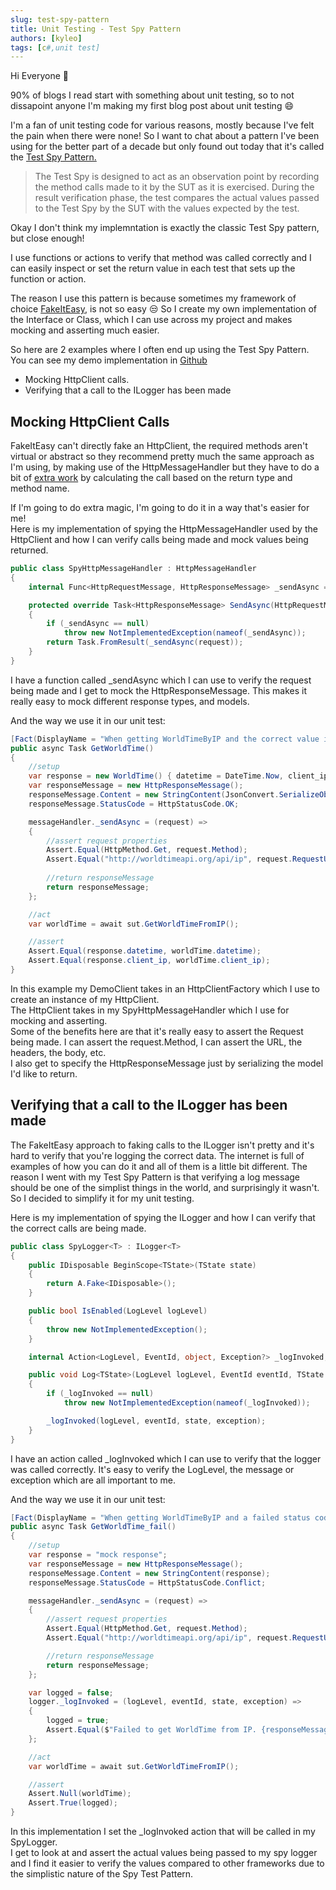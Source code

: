 ```yaml
---
slug: test-spy-pattern
title: Unit Testing - Test Spy Pattern
authors: [kyleo]
tags: [c#,unit test]
---
```


Hi Everyone :wave:

90% of blogs I read start with something about unit testing, so to not dissapoint anyone I'm making my first blog post about unit testing :smile:  

I'm a fan of unit testing code for various reasons, mostly because I've felt the pain when there were none! So I want to chat about a pattern I've been using for the better part of a decade but only found out today that it's called the [Test Spy Pattern.](http://xunitpatterns.com/Test%20Spy.html#:~:text=The%20Test%20Spy%20is%20designed,values%20expected%20by%20the%20test.)


> The Test Spy is designed to act as an observation point by recording the method calls made to it by the SUT as it is exercised. During the result verification phase, the test compares the actual values passed to the Test Spy by the SUT with the values expected by the test.

Okay I don't think my implemntation is exactly the classic Test Spy pattern, but close enough!  

<!-- truncate -->

I use functions or actions to verify that method was called correctly and I can easily inspect or set the return value in each test that sets up the function or action.

The reason I use this pattern is because sometimes my framework of choice [FakeItEasy](https://fakeiteasy.github.io/), is not so easy :unamused:
So I create my own implementation of the Interface or Class, which I can use across my project and makes mocking and asserting much easier.

So here are 2 examples where I often end up using the Test Spy Pattern. You can see my demo implementation in [Github](https://github.com/kyleoettle/test-spy-pattern)

- Mocking  HttpClient calls.
- Verifying that a call to the ILogger has been made

## Mocking HttpClient Calls
FakeItEasy can't directly fake an HttpClient, the required methods aren't virtual or abstract so they recommend pretty much the same approach as I'm using, by making use of the HttpMessageHandler but they have to do a bit of [extra work](https://fakeiteasy.github.io/docs/7.4.0/Recipes/faking-http-client/) by calculating the call based on the return type and method name.  

If I'm going to do extra magic, I'm going to do it in a way that's easier for me!  
Here is my implementation of spying the HttpMessageHandler used by the HttpClient and how I can verify calls being made and mock values being returned.

```cs
public class SpyHttpMessageHandler : HttpMessageHandler
{
    internal Func<HttpRequestMessage, HttpResponseMessage> _sendAsync = null;

    protected override Task<HttpResponseMessage> SendAsync(HttpRequestMessage request, CancellationToken cancellationToken)
    {
        if (_sendAsync == null)
            throw new NotImplementedException(nameof(_sendAsync));
        return Task.FromResult(_sendAsync(request));
    }
}

```
I have a function called _sendAsync which I can use to verify the request being made and I get to mock the HttpResponseMessage. This makes it really easy to mock different response types, and models.

And the way we use it in our unit test:

```csharp
[Fact(DisplayName = "When getting WorldTimeByIP and the correct value is returned")]
public async Task GetWorldTime()
{
    //setup
    var response = new WorldTime() { datetime = DateTime.Now, client_ip = "mockClientIp" };
    var responseMessage = new HttpResponseMessage();
    responseMessage.Content = new StringContent(JsonConvert.SerializeObject(response));
    responseMessage.StatusCode = HttpStatusCode.OK;

    messageHandler._sendAsync = (request) =>
    {
        //assert request properties
        Assert.Equal(HttpMethod.Get, request.Method);
        Assert.Equal("http://worldtimeapi.org/api/ip", request.RequestUri.AbsoluteUri);
        
        //return responseMessage
        return responseMessage;
    };

    //act
    var worldTime = await sut.GetWorldTimeFromIP();

    //assert
    Assert.Equal(response.datetime, worldTime.datetime);
    Assert.Equal(response.client_ip, worldTime.client_ip);
}
```

In this example my DemoClient takes in an HttpClientFactory which I use to create an instance of my HttpClient.  
The HttpClient takes in my SpyHttpMessageHandler which I use for mocking and asserting.  
Some of the benefits here are that it's really easy to assert the Request being made. I can assert the request.Method, I can assert the URL, the headers, the body, etc.  
I also get to specify the HttpResponseMessage just by serializing the model I'd like to return.

## Verifying that a call to the ILogger has been made

The FakeItEasy approach to faking calls to the ILogger isn't pretty and it's hard to verify that you're logging the correct data. The internet is full of examples of how you can do it and all of them is a little bit different.  The reason I went with my Test Spy Pattern is that verifying a log message should be one of the simplist things in the world, and surprisingly it wasn't. So I decided to simplify it for my unit testing.

Here is my implementation of spying the ILogger and how I can verify that the correct calls are being made.

```csharp
public class SpyLogger<T> : ILogger<T>
{
    public IDisposable BeginScope<TState>(TState state)
    {
        return A.Fake<IDisposable>();
    }

    public bool IsEnabled(LogLevel logLevel)
    {
        throw new NotImplementedException();
    }

    internal Action<LogLevel, EventId, object, Exception?> _logInvoked;

    public void Log<TState>(LogLevel logLevel, EventId eventId, TState state, Exception? exception, Func<TState, Exception?, string> formatter)
    {
        if (_logInvoked == null)
            throw new NotImplementedException(nameof(_logInvoked));

        _logInvoked(logLevel, eventId, state, exception);
    }
}
```

I have an action called _logInvoked which I can use to verify that the logger was called correctly. It's easy to verify the LogLevel, the message or exception which are all important to me.  

And the way we use it in our unit test:

```csharp
[Fact(DisplayName = "When getting WorldTimeByIP and a failed status code is returned")]
public async Task GetWorldTime_fail()
{
    //setup
    var response = "mock response";
    var responseMessage = new HttpResponseMessage();
    responseMessage.Content = new StringContent(response);
    responseMessage.StatusCode = HttpStatusCode.Conflict;

    messageHandler._sendAsync = (request) =>
    {
        //assert request properties
        Assert.Equal(HttpMethod.Get, request.Method);
        Assert.Equal("http://worldtimeapi.org/api/ip", request.RequestUri.AbsoluteUri);

        //return responseMessage
        return responseMessage;
    };

    var logged = false;
    logger._logInvoked = (logLevel, eventId, state, exception) =>
    {
        logged = true;
        Assert.Equal($"Failed to get WorldTime from IP. {responseMessage.StatusCode}: {response}", state.ToString());
    };

    //act
    var worldTime = await sut.GetWorldTimeFromIP();

    //assert
    Assert.Null(worldTime);
    Assert.True(logged);
}
```

In this implementation I set the _logInvoked action that will be called in my SpyLogger.  
I get to look at and assert the actual values being passed to my spy logger and I find it easier to verify the values compared to other frameworks due to the simplistic nature of the Spy Test Pattern.
